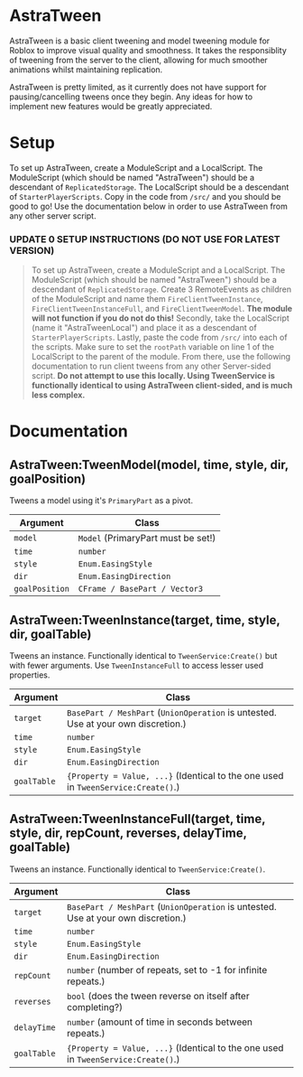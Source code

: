 # AstraTween
AstraTween is a basic client tweening and model tweening module for Roblox to improve visual quality and smoothness. It takes the responsiblity of tweening from the server to the client, allowing for much smoother animations whilst maintaining replication.

AstraTween is pretty limited, as it currently does not have support for pausing/cancelling tweens once they begin. Any ideas for how to implement new features would be greatly appreciated.

# Setup
To set up AstraTween, create a ModuleScript and a LocalScript. The ModuleScript (which should be named "AstraTween") should be a descendant of `ReplicatedStorage`. The LocalScript should be a descendant of `StarterPlayerScripts`. Copy in the code from `/src/` and you should be good to go! Use the documentation below in order to use AstraTween from any other server script.


### UPDATE 0 SETUP INSTRUCTIONS (DO NOT USE FOR LATEST VERSION)
> To set up AstraTween, create a ModuleScript and a LocalScript. The ModuleScript (which should be named "AstraTween") should be a descendant of `ReplicatedStorage`. Create 3 RemoteEvents as children of the ModuleScript and name them `FireClientTweenInstance`, `FireClientTweenInstanceFull`, and `FireClientTweenModel`. **The module will not function if you do not do this!**
Secondly, take the LocalScript (name it "AstraTweenLocal") and place it as a descendant of `StarterPlayerScripts`. 
Lastly, paste the code from `/src/` into each of the scripts. Make sure to set the `rootPath` variable on line 1 of the LocalScript to the parent of the module. From there, use the following documentation to run client tweens from any other Server-sided script. **Do not attempt to use this locally. Using TweenService is functionally identical to using AstraTween client-sided, and is much less complex.**

# Documentation

## AstraTween:TweenModel(model, time, style, dir, goalPosition)

Tweens a model using it's `PrimaryPart` as a pivot.

| Argument     | Class         |
| ------------- | ------------- |
| `model`         | `Model` (PrimaryPart must be set!) |
| `time`         | `number` |
| `style`         | `Enum.EasingStyle` |
| `dir`         | `Enum.EasingDirection` |
| `goalPosition` | `CFrame / BasePart / Vector3` |



## AstraTween:TweenInstance(target, time, style, dir, goalTable)

Tweens an instance. Functionally identical to `TweenService:Create()` but with fewer arguments. Use `TweenInstanceFull` to access lesser used properties.

| Argument     | Class         |
| ------------- | ------------- |
| `target`         | `BasePart / MeshPart` (`UnionOperation` is untested. Use at your own discretion.) |
| `time`         | `number` |
| `style`         | `Enum.EasingStyle` |
| `dir`         | `Enum.EasingDirection` |
| `goalTable` | `{Property = Value, ...}` (Identical to the one used in `TweenService:Create()`.) |



## AstraTween:TweenInstanceFull(target, time, style, dir, repCount, reverses, delayTime, goalTable)

Tweens an instance. Functionally identical to `TweenService:Create()`.

| Argument     | Class         |
| ------------- | ------------- |
| `target`         | `BasePart / MeshPart` (`UnionOperation` is untested. Use at your own discretion.) |
| `time`         | `number` |
| `style`         | `Enum.EasingStyle` |
| `dir`         | `Enum.EasingDirection` |
| `repCount`         | `number` (number of repeats, set to -1 for infinite repeats.) |
| `reverses`         | `bool` (does the tween reverse on itself after completing?) |
| `delayTime`         | `number` (amount of time in seconds between repeats.) |
| `goalTable` | `{Property = Value, ...}` (Identical to the one used in `TweenService:Create()`.) |
